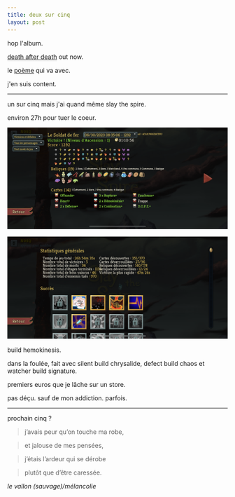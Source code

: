 ```yaml
---
title: deux sur cinq
layout: post
---
```


hop l'album. 

[death after death](https://mariemalheur.bandcamp.com/album/death-after-death) out now.

le [poème](../poesies/death_after_death.html) qui va avec.

j'en suis content.

---

un sur cinq mais j'ai quand même slay the spire.

environ 27h pour tuer le coeur.

![deuxcinq1](/img/deuxcinq/deuxcinq1.png)

![deuxcinq2](/img/deuxcinq/deuxcinq2.png)

build hemokinesis.

dans la foulée, fait avec silent build chrysalide, defect build chaos et watcher build signature.

premiers euros que je lâche sur un store.

pas déçu. sauf de mon addiction. parfois.

---

prochain cinq ?

> j’avais peur qu’on touche ma robe,

> et jalouse de mes pensées,

> j’étais l’ardeur qui se dérobe

> plutôt que d’être caressée.

*le vallon (sauvage)/mélancolie*
